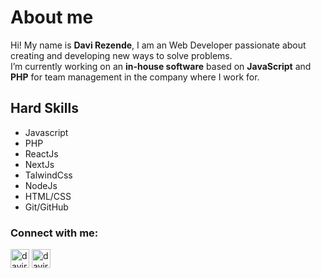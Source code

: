 <h1 id="top" align="left">About me</h1>
<p align="left">Hi! My name is <strong>Davi Rezende</strong>, I am an Web Developer passionate about creating and developing new ways to solve problems. <br> I’m currently working on an <strong>in-house software</strong> based on <strong>JavaScript</strong> and <strong>PHP</strong> for team management in the company where I work for.</p>

<!-- <h2 align="left">GitHub Status</h2> -->
<!-- ![Snake animation](https://github.com/davirezendemota/davirezendemota/blob/output/github-contribution-grid-snake.svg) -->

<h2>Hard Skills</h2>

<ul>
  <li>Javascript</li>
  <li>PHP</li>
  <li>ReactJs</li>
  <li>NextJs</li>
  <li>TalwindCss</li>
  <li>NodeJs</li>
  <li>HTML/CSS</li>
  <li>Git/GitHub</li>
</ul>

<h3 align="left">Connect with me:</h3>
<p align="left">
<a href="https://www.linkedin.com/in/davirezendemota" target="blank"><img align="center" src="https://cdn.jsdelivr.net/gh/dmhendricks/signature-social-icons/icons/round-flat-filled/50px/linkedin.png" alt="davirezendemota" height="30" width="30" /></a>
<a href="https://instagram.com/davirezendemota" target="blank"><img align="center" src="https://cdn.jsdelivr.net/gh/dmhendricks/signature-social-icons/icons/round-flat-filled/50px/instagram.png" alt="davirezendemota" height="30" width="30" /></a>
</p>
